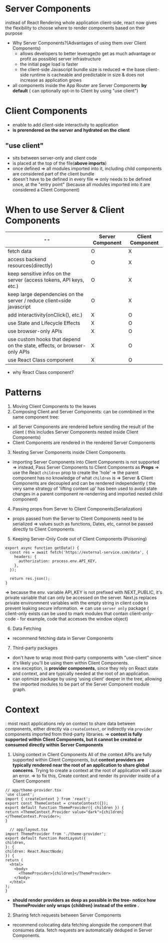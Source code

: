 # Server Components
instead of React Rendering whole application client-side, react now gives the flexibility to choose where to render components based on their purpose
[](https://nextjs.org/_next/image?url=%2Fdocs%2Fdark%2Fthinking-in-server-components.png&w=3840&q=75)

- Why Server Components?(Advantages of using them over Client Components)
  - allows developers to better leverage(to get as much advantage or profit as possible) server infrastructure 
  - the initial page load is faster
  - the client-side Javascript bundle size is reduced 
  => the base client-side runtime is cacheable and predictable in size & does not increase as application grows
- all components inside the App Router are Server Components **by default** ( can optionally opt-in to Client by using "use client")

# Client Components
- enable to add client-side interactivity to application
- **is prerendered on the server and hydrated on the client**

## "use client"
- sits between server-only and client code
- is placed at the top of the file(**above imports**)
- once defined => all modules imported into it, including child components are considered part of the client bundle
- doesn't have to be defined in every file => only needs to be defined once, at the "entry point" (because all modules imported into it are considered a Client Component)

# When to use Server & Client Components
|--|Server Component|Client Component|
|--|--|--|
|fetch data|O|X|
|access backend resources(directly)|O|X|
|keep sensitive infos on the server (access tokens, API keys, etc.)|O|X|
|keep large dependencies on the server / reduce client=side javascript|O|X|
|add interactivity(onClick(), etc.)|X|O|
|use State and Lifecycle Effects|X|O|
|use browser-only APIs|X|O|
|use custom hooks that depend on the state, effects, or browser-only APIs|X|O|
|use React Class component|X|O|

- why React Class component?

# Patterns
1. Moving Client Components to the leaves
2. Composing Client and Server Components: can be comnbined in the same component tree: 
  - all Server Components are rendered before sending the result of the client 
  ( this includes Server Components nested inside Client Components)
  - Client Components are rendered in the rendered Server Components
3. Nesting Server Components inside Client Components
  - importing Server Components into Client Components is not supported
  => instead, Pass Server Components to Client Components as **Props**
  => use the React ```children``` prop to create the 'hole'
  => the parent component has no knowledge of what ```children``` is
  => Server & Client Components are decoupled and can be rendered independently
( the very same strategy of 'lifting content up' has been used to avoid state changes in a parent component re-renderring and imported nested child component)
4. Passing props from Server to Client Components(Serialization)
- props passed from the Server to Client Components need to be serialized => values such as functions, Dates, etc, cannot be passed directly to Client Components
5. Keeping Server-Only Code out of Client Components (Poisoning)
```
export async function getData() {
  const res = await fetch('https://external-service.com/data', {
    headers: {
      authorization: process.env.API_KEY,
    },
  });
 
  return res.json();
}
```
=> because the env. variable API_KEY is not prefixed with NEXT_PUBLIC, it's private variable that can only be accessed on the server. Next.js replaces private environmnent variables with the empty string in client code to prevent leaking secure information. 
=>  can use ```server only``` package ( client-only exists can be used to mark modules that contain client-only-code  - for example, code that accesses the window object)

6. Data Fetching
- recommend fetching data in Server Components 

7. Third-party packages
- don't have to wrap most third-party components with "use-client" since it's likely  you'll be using them within Client Components. 
- one exception, is **provider components**, since they rely on React state and context, and are typically needed at the root of an  application.
- can optimize package by using 'using client' deeper in the tree, allowing the imported modules to be part of the Server Component module graph.

# Context
: most react applications rely on context to share data between components, either directly via ```createContext```, or indirectly via ```provider``` components imported from third-party libraries.
=> **context is fully supported within Client Components, but it cannot be created or consumed directly within Server Components**
  1. Using context in Client Components
  All of the context APIs are fully supported within Client Components, but **context providers are typically rendered near the root of an application to share global concerns**. Trying to create a context at the root of application will cause an error. 
  => to fix this, Create context and render its provider inside of a Client Component
  ```
  // app/theme-provider.tsx
  'use client';
  import { createContext } from 'react';
  export const ThemeContext = createContext({});
  export default function ThemeProvider({ children }) {
  return <ThemeContext.Provider value="dark">{children}</ThemeContext.Provider>;
  }
  ```
  ```
    // app/layout.tsx
  import ThemeProvider from './theme-provider';
  export default function RootLayout({
  children,
  }: {
  children: React.ReactNode;
  }) {
  return (
    <html>
      <body>
        <ThemeProvider>{children}</ThemeProvider>
      </body>
    </html>
  );
  }
  ```
  - **should render providers as deep as possible in the tree- notice how ThemeProvider only wraps {children} instead of the entire <html>.**
2. Sharing fetch requests between Server Components
  - recommend colocating data fetching alongside the component that consumes data. fetch requests are automatically deduped in Server Components.  